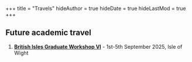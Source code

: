 +++
title = "Travels"
hideAuthor = true
hideDate = true
hideLastMod = true
+++
## Future academic travel
1. [**British Isles Graduate Workshop VI**](https://enric-sf.github.io/BIGW_VI/index.html) - 1st-5th September 2025, Isle of Wight